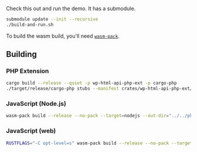 Check this out and run the demo. It has a submodule.

```sh
submodule update --init --recursive
./build-and-run.sh
```

To build the wasm build, you'll need [`wasm-pack`][wasm-pack].

## Building

### PHP Extension

```sh
cargo build --release --quiet -p wp-html-api-php-ext -p cargo-php
./target/release/cargo-php stubs --manifest crates/wp-html-api-php-ext/Cargo.toml
```

### JavaScript (Node.js)

```sh
wasm-pack build --release --no-pack --target=nodejs --out-dir="../../pkg-node"  crates/wp-html-api-wasm
```

### JavaScript (web)

```sh
RUSTFLAGS="-C opt-level=s" wasm-pack build --release --no-pack --target=web --out-dir="../../pkg-web" crates/wp-html-api-wasm
```

[wasm-pack]: https://rustwasm.github.io/wasm-pack/installer/
